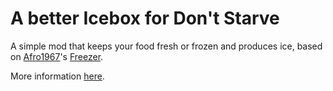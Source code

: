 # A better Icebox for Don't Starve
A simple mod that keeps your food fresh or frozen and produces ice, based on [Afro1967](http://steamcommunity.com/profiles/76561197989646930)'s [Freezer](http://steamcommunity.com/sharedfiles/filedetails/?id=183390214).

More information [here](https://sites.google.com/view/cr4shmaster/icebox-v2-ds-dst).